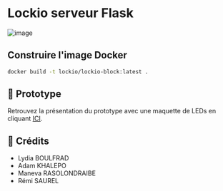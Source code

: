 # Lockio serveur Flask

![image](https://user-images.githubusercontent.com/50367862/215059989-795adeaa-0a01-49db-ab9b-d2cd018e45fd.png)

## Construire l'image Docker
```bash
docker build -t lockio/lockio-block:latest .
```

## 🚀 Prototype
Retrouvez la présentation du prototype avec une maquette de LEDs en cliquant [ICI](https://www.youtube.com/watch?v=1hWgDfqiVnw).

## 🫡 Crédits
- Lydia BOULFRAD
- Adam KHALEPO
- Maneva RASOLONDRAIBE
- Rémi SAUREL
